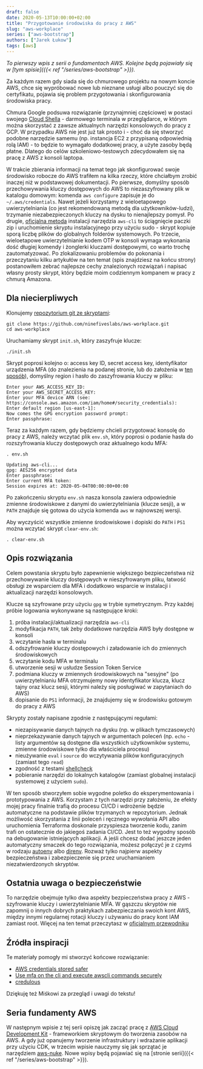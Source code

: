```yaml
---
draft: false
date: 2020-05-13T10:00:00+02:00
title: "Przygotowanie środowiska do pracy z AWS"
slug: "aws-workplace"
series: ["aws-bootstrap"]
authors: ["Jarek Łukow"]
tags: [aws]
---
```


_To pierwszy wpis z serii o fundamentach AWS. Kolejne będą pojawiały się w [tym spisie]({{< ref "/series/aws-bootstrap" >}})._

Za każdym razem gdy siada się do chmurowego projektu na nowym koncie AWS, chce się wypróbować nowe lub nieznane usługi albo pouczyć się do certyfikatu, pojawia się problem przygotowania i skonfigurowania środowiska pracy.

Chmura Google podsuwa rozwiązanie (przynajmniej częściowe) w postaci swojego [Cloud Shella](https://cloud.google.com/shell) - darmowego terminala w przeglądarce, w którym można skorzystać z zawsze aktualnych narzędzi konsolowych do pracy z GCP.
W przypadku AWS nie jest już tak prosto i - choć da się stworzyć podobne narzędzie samemu (np. instancja EC2 z przypisaną odpowiednią rolą IAM) - to będzie to wymagało dodatkowej pracy, a użyte zasoby będą płatne.
Dlatego do celów szkoleniowo-testowych zdecydowałem się na pracę z AWS z konsoli laptopa.

W trakcie zbierania informacji na temat tego jak skonfigurować swoje środowisko robocze do AWS trafiłem na kilka rzeczy, które chciałbym zrobić inaczej niż w podstawowej dokumentacji.
Po pierwsze, domyślny sposób przechowywania kluczy dostępowych do AWS to niezaszyfrowany plik w katalogu domowym: komenda `aws configure` zapisuje je do `~/.aws/credentials`.
Nawet jeżeli korzystamy z wieloetapowego uwierzytelniania (co jest rekomendowaną metodą dla użytkowników-ludzi), trzymanie niezabezpieczonych kluczy na dysku to nienajlepszy pomysł.
Po drugie, [oficjalna metoda](https://docs.aws.amazon.com/cli/latest/userguide/install-cliv2-linux.html#cliv2-linux-install) instalacji narzędzia `aws-cli` to ściągnięcie paczki zip i uruchomienie skryptu instalacyjnego przy użyciu sudo - skrypt kopiuje sporą liczbę plików do globalnych folderów systemowych.
Po trzecie, wieloetapowe uwierzytelnianie kodem OTP w konsoli wymaga wykonania dość długiej komendy i żonglerki kluczami dostępowymi, co warto trochę zautomatyzować.
Po zlokalizowaniu problemów do pokonania i przeczytaniu kilku artykułów na ten temat (spis znajdziesz na końcu strony) postanowiłem zebrać najlepsze cechy znalezionych rozwiązań i napisać własny prosty skrypt, który będzie moim codziennym kompanem w pracy z chmurą Amazona.

## Dla niecierpliwych

Klonujemy [repozytorium git ze skryptami](https://github.com/ninefiveslabs/aws-workplace):
```
git clone https://github.com/ninefiveslabs/aws-workplace.git
cd aws-workplace
```

Uruchamiamy skrypt `init.sh`, który zaszyfruje klucze:
```
./init.sh
```
Skrypt poprosi kolejno o: access key ID, secret access key, identyfikator urządzenia MFA (do znalezienia na podanej stronie, lub do założenia w [ten sposób](https://docs.aws.amazon.com/IAM/latest/UserGuide/id_credentials_mfa_enable_virtual.html)), domyślny region i hasło do zaszyfrowania kluczy w pliku:
```
Enter your AWS_ACCESS_KEY_ID:
Enter your AWS_SECRET_ACCESS_KEY:
Enter your MFA device ARN (see: https://console.aws.amazon.com/iam/home#/security_credentials):
Enter default region [us-east-1]:
Now comes the GPG encryption password prompt:
Enter passphrase:
```

Teraz za każdym razem, gdy będziemy chcieli przygotować konsolę do pracy z AWS, należy wczytać plik `env.sh`, który poprosi o podanie hasła do rozszyfrowania kluczy dostępowych oraz aktualnego kodu MFA:

```
. env.sh
```

```
Updating aws-cli...
gpg: AES256 encrypted data
Enter passphrase:
Enter current MFA token:
Session expires at: 2020-05-04T00:00:00+00:00
```

Po zakończeniu skryptu `env.sh` nasza konsola zawiera odpowiednie zmienne środowiskowe z danymi do uwierzytelniania (klucze sesji), a w `PATH` znajduje się gotowa do użycia komenda `aws` w najnowszej wersji.

Aby wyczyścić wszystkie zmienne środowiskowe i dopiski do `PATH` i `PS1` można wczytać skrypt `clear-env.sh`:
```
. clear-env.sh
```

## Opis rozwiązania

Celem powstania skryptu było zapewnienie większego bezpieczeństwa niż przechowywanie kluczy dostępowych w nieszyfrowanym pliku, łatwość obsługi ze wsparciem dla MFA i dodatkowo wsparcie w instalacji i aktualizacji narzędzi konsolowych.

Klucze są szyfrowane przy użyciu `gpg` w trybie symetrycznym.
Przy każdej próbie logowania wykonywane są następujące kroki:

1. próba instalacji/aktualizacji narzędzia `aws-cli`
1. modyfikacja `PATH`, tak żeby dodatkowe narzędzia AWS były dostępne w konsoli
1. wczytanie hasła w terminalu
1. odszyfrowanie kluczy dostępowych i załadowanie ich do zmiennych środowiskowych
1. wczytanie kodu MFA w terminalu
1. utworzenie sesji w usłudze Session Token Service
1. podmiana kluczy w zmiennych środowiskowych na "sesyjne" (po uwierzytelnianiu MFA otrzymujemy nowy identyfikator klucza, klucz tajny oraz klucz sesji, którymi należy się posługiwać w zapytaniach do AWS)
1. dopisanie do `PS1` informacji, że znajdujemy się w środowisku gotowym do pracy z AWS

Skrypty zostały napisane zgodnie z następującymi regułami:
- niezapisywanie danych tajnych na dysku (np. w plikach tymczasowych)
- nieprzekazywanie danych tajnych w argumentach poleceń (np. `echo` - listy argumentów są dostępne dla wszystkich użytkowników systemu, zmienne środowiskowe tylko dla właściciela procesu)
- nieużywanie `eval` i `source` do wczytywania plików konfiguracyjnych (zamiast tego `read`)
- zgodność z testami [shellcheck](https://github.com/koalaman/shellcheck)
- pobieranie narzędzi do lokalnych katalogów (zamiast globalnej instalacji systemowej z użyciem `sudo`).

W ten sposób stworzyłem sobie wygodne poletko do eksperymentowania i prototypowania z AWS.
Korzystam z tych narzędzi przy założeniu, że efekty mojej pracy finalnie trafią do procesu CI/CD i wdrożenie będzie automatyczne na podstawie plików trzymanych w repozytorium.
Jednak możliwość skorzystania z linii poleceń i ręcznego wywołania API albo uruchomienia Terraforma doskonale przyspiesza tworzenie kodu, zanim trafi on ostatecznie do jakiegoś zadania CI/CD.
Jest to też wygodny sposób na debugowanie istniejących aplikacji.
A jeśli chcesz dodać jeszcze jeden automatyczny smaczek do tego rozwiązania, możesz połączyć je z czymś w rodzaju [autoenv](https://github.com/inishchith/autoenv) albo [direnv](https://github.com/direnv/direnv).
Rozważ tylko najpierw aspekty bezpieczeństwa i zabezpieczenie się przez uruchamianiem niezatwierdzonych skryptów.

## Ostatnia uwaga o bezpieczeństwie

To narzędzie obejmuje tylko dwa aspekty bezpieczeństwa pracy z AWS - szyfrowanie kluczy i uwierzytelnianie MFA.
W gąszczu skryptów nie zapomnij o innych dobrych praktykach zabezpieczania swoich kont AWS, między innymi regularnej rotacji kluczy i używaniu do pracy kont IAM zamiast root.
Więcej na ten temat przeczytasz w [oficjalnym przewodniku](https://docs.aws.amazon.com/IAM/latest/UserGuide/best-practices.html)

## Źródła inspiracji

Te materiały pomogły mi stworzyć końcowe rozwiązanie:
- [AWS credentials stored safer](https://hackernoon.com/aws-credentials-stored-safer-m5673wd3)
- [Use mfa on the cli and execute awscli commands securely](https://dev.to/michrodz/use-mfa-on-the-cli-and-execute-awscli-commands-securely-3i8c)
- [credulous](https://github.com/realestate-com-au/credulous)

Dziękuję też Miśkowi za przegląd i uwagi do tekstu!

## Seria fundamenty AWS

W następnym wpisie z tej serii opiszę jak zacząć pracę z [AWS Cloud Development Kit](https://aws.amazon.com/cdk/) - frameworkiem skryptowym do tworzenia zasobów na AWS. A gdy już opanujemy tworzenie infrastruktury i wdrażanie aplikacji przy użyciu CDK, w trzecim wpisie nauczymy się jak sprzątać je narzędziem [aws-nuke](https://github.com/rebuy-de/aws-nuke). Nowe wpisy będą pojawiać się na [stronie serii]({{< ref "/series/aws-bootstrap" >}}).
